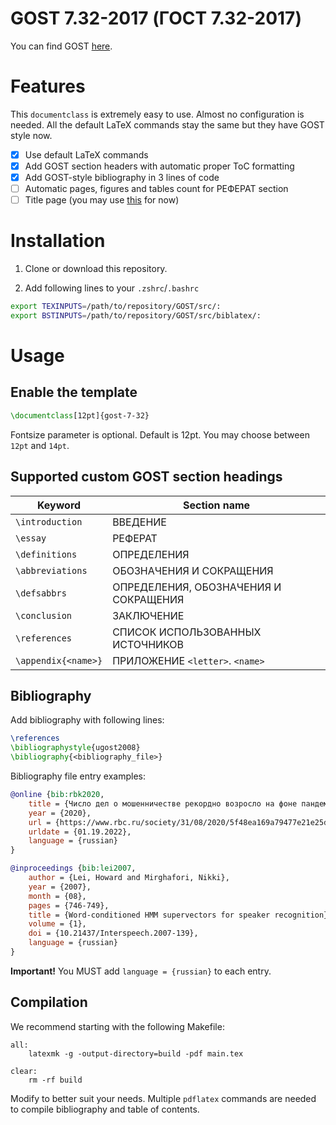 # GOST 7.32-2017 (ГОСТ 7.32-2017)

You can find GOST [here][1].

# Features

This `documentclass` is extremely easy to use.
Almost no configuration is needed.
All the default LaTeX commands stay the same but they have GOST style now.

- [x] Use default LaTeX commands
- [x] Add GOST section headers with automatic proper ToC formatting
- [x] Add GOST-style bibliography in 3 lines of code
- [ ] Automatic pages, figures and tables count for РЕФЕРАТ section
- [ ] Title page (you may use [this][2] for now)

# Installation

1. Clone or download this repository.

2. Add following lines to your `.zshrc`/`.bashrc`

```bash
export TEXINPUTS=/path/to/repository/GOST/src/:
export BSTINPUTS=/path/to/repository/GOST/src/biblatex/:
```

# Usage

## Enable the template

```tex
\documentclass[12pt]{gost-7-32}
```

Fontsize parameter is optional.
Default is 12pt.
You may choose between `12pt` and `14pt`.

## Supported custom GOST section headings

|Keyword|Section name|
|-|-|
|`\introduction`|ВВЕДЕНИЕ|
|`\essay`|РЕФЕРАТ|
|`\definitions`|ОПРЕДЕЛЕНИЯ|
|`\abbreviations`|ОБОЗНАЧЕНИЯ И СОКРАЩЕНИЯ|
|`\defsabbrs`|ОПРЕДЕЛЕНИЯ, ОБОЗНАЧЕНИЯ И СОКРАЩЕНИЯ|
|`\conclusion`|ЗАКЛЮЧЕНИЕ|
|`\references`|СПИСОК ИСПОЛЬЗОВАННЫХ ИСТОЧНИКОВ|
|`\appendix{<name>}`|ПРИЛОЖЕНИЕ `<letter>`. `<name>`|

## Bibliography

Add bibliography with following lines:

```tex
\references
\bibliographystyle{ugost2008}
\bibliography{<bibliography_file>}
```

Bibliography file entry examples:

```bib
@online {bib:rbk2020,
    title = {Число дел о мошенничестве рекордно возросло на фоне пандемии},
    year = {2020},
    url = {https://www.rbc.ru/society/31/08/2020/5f48ea169a79477e21e25d9d},
    urldate = {01.19.2022},
    language = {russian}
}

@inproceedings {bib:lei2007,
    author = {Lei, Howard and Mirghafori, Nikki},
    year = {2007},
    month = {08},
    pages = {746-749},
    title = {Word-conditioned HMM supervectors for speaker recognition},
    volume = {1},
    doi = {10.21437/Interspeech.2007-139},
    language = {russian}
}
```

**Important!** You MUST add `language = {russian}` to each entry.

## Compilation

We recommend starting with the following Makefile:

```make
all:
	latexmk -g -output-directory=build -pdf main.tex

clear:
	rm -rf build
```

Modify to better suit your needs.
Multiple `pdflatex` commands are needed to compile bibliography and table of contents.

<!-- References -->

[1]: https://docs.cntd.ru/document/1200157208
[2]: https://github.com/weterans/mephi-title
